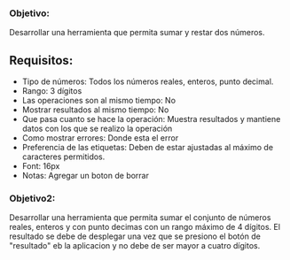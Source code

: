 ### Objetivo:
Desarrollar una herramienta que permita sumar y restar dos números.

## Requisitos:

- Tipo de números:
Todos los números reales, enteros, punto decimal.
- Rango:
3 dígitos
- Las operaciones son al mismo tiempo:
No
- Mostrar resultados al mismo tiempo:
No
- Que pasa cuanto se hace la operación:
Muestra resultados y mantiene datos con los que se realizo la operación
- Como mostrar errores:
Donde esta el error
- Preferencia de las etiquetas:
Deben de estar ajustadas al máximo de caracteres permitidos.
- Font:
16px
- Notas:
Agregar un boton de borrar


### Objetivo2:

Desarrollar una herramienta que permita sumar el conjunto de números reales, enteros y con punto decimas con un rango máximo de 4
dígitos. El resultado se debe de desplegar una vez que se presiono el botón de "resultado" eb la aplicacion y no debe de ser mayor a cuatro dígitos.




